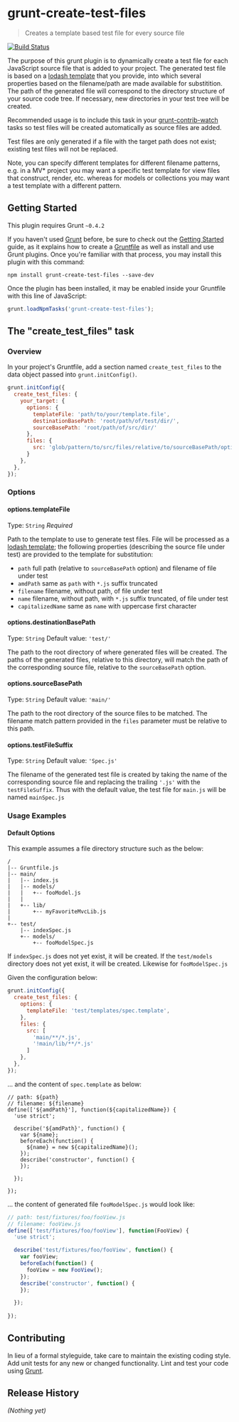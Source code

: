 # grunt-create-test-files

> Creates a template based test file for every source file

[![Build Status](https://travis-ci.org/bruceharris/grunt-create-test-files.png?branch=master)](https://travis-ci.org/bruceharris/grunt-create-test-files)

The purpose of this grunt plugin is to dynamically create a test file for each JavaScript source file that is added to your project. The generated test file is based on a [lodash template](http://lodash.com/docs#template) that you provide, into which several properties based on the filename/path are made available for substitition. The path of the generated file will correspond to the directory structure of your source code tree. If necessary, new directories in your test tree will be created.

Recommended usage is to include this task in your [grunt-contrib-watch](https://www.npmjs.org/package/grunt-contrib-watch) tasks so test files will be created automatically as source files are added.

Test files are only generated if a file with the target path does not exist; existing test files will not be replaced.

Note, you can specify different templates for different filename patterns, e.g. in a MV* project you may want a specific test template for view files that construct, render, etc. whereas for models or collections you may want a test template with a different pattern.

## Getting Started
This plugin requires Grunt `~0.4.2`

If you haven't used [Grunt](http://gruntjs.com/) before, be sure to check out the [Getting Started](http://gruntjs.com/getting-started) guide, as it explains how to create a [Gruntfile](http://gruntjs.com/sample-gruntfile) as well as install and use Grunt plugins. Once you're familiar with that process, you may install this plugin with this command:

```shell
npm install grunt-create-test-files --save-dev
```

Once the plugin has been installed, it may be enabled inside your Gruntfile with this line of JavaScript:

```js
grunt.loadNpmTasks('grunt-create-test-files');
```

## The "create_test_files" task

### Overview
In your project's Gruntfile, add a section named `create_test_files` to the data object passed into `grunt.initConfig()`.

```js
grunt.initConfig({
  create_test_files: {
    your_target: {
      options: {
        templateFile: 'path/to/your/template.file',
        destinationBasePath: 'root/path/of/test/dir/',
        sourceBasePath: 'root/path/of/src/dir/'
      },
      files: {
        src: 'glob/pattern/to/src/files/relative/to/sourceBasePath/option/e/g/**/*.js'
      }
    },
  },
});
```

### Options

#### options.templateFile
Type: `String`
*Required*

Path to the template to use to generate test files. File will be processed as a [lodash template](http://lodash.com/docs#template); the following properties (describing the source file under test) are provided to the template for substitution:

* `path` full path (relative to `sourceBasePath` option) and filename of file under test
* `amdPath` same as `path` with `*.js` suffix truncated
* `filename` filename, without path, of file under test
* `name` filename, without path, with `*.js` suffix truncated, of file under test
* `capitalizedName` same as `name` with uppercase first character

#### options.destinationBasePath
Type: `String`
Default value: `'test/'`

The path to the root directory of where generated files will be created. The paths of the generated files, relative to this directory, will match the path of the corresponding source file, relative to the `sourceBasePath` option.

#### options.sourceBasePath
Type: `String`
Default value: `'main/'`

The path to the root directory of the source files to be matched. The filename match pattern provided in the `files` parameter must be relative to this path.

#### options.testFileSuffix
Type: `String`
Default value: `'Spec.js'`

The filename of the generated test file is created by taking the name of the corresponding source file and replacing the trailing `'.js'` with the `testFileSuffix`. Thus with the default value, the test file for `main.js` will be named `mainSpec.js`

### Usage Examples

#### Default Options
This example assumes a file directory structure such as the below:
```
/
|-- Gruntfile.js
|-- main/
|   |-- index.js
|   |-- models/
|   |   +-- fooModel.js
|   |
|   +-- lib/
|       +-- myFavoriteMvcLib.js
|
+-- test/
    |-- indexSpec.js
    +-- models/
        +-- fooModelSpec.js
```

If `indexSpec.js` does not yet exist, it will be created. If the `test/models` directory does not yet exist, it will be created. Likewise for `fooModelSpec.js`


Given the configuration below:
```js
grunt.initConfig({
  create_test_files: {
    options: {
      templateFile: 'test/templates/spec.template',
    },
    files: {
      src: [
        'main/**/*.js',
        '!main/lib/**/*.js'
      ]
    },
  },
});
```

... and the content of `spec.template` as below:
```
// path: ${path}
// filename: ${filename}
define(['${amdPath}'], function(${capitalizedName}) {
  'use strict';

  describe('${amdPath}', function() {
    var ${name};
    beforeEach(function() {
      ${name} = new ${capitalizedName}();
    });
    describe('constructor', function() {
    });

  });
  
});
```

... the content of generated file `fooModelSpec.js` would look like:
```js
// path: test/fixtures/foo/fooView.js
// filename: fooView.js
define(['test/fixtures/foo/fooView'], function(FooView) {
  'use strict';

  describe('test/fixtures/foo/fooView', function() {
    var fooView;
    beforeEach(function() {
      fooView = new FooView();
    });
    describe('constructor', function() {
    });

  });
  
});
```

## Contributing
In lieu of a formal styleguide, take care to maintain the existing coding style. Add unit tests for any new or changed functionality. Lint and test your code using [Grunt](http://gruntjs.com/).

## Release History
_(Nothing yet)_

